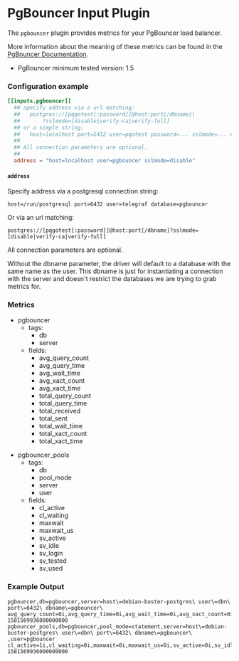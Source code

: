 # PgBouncer Input Plugin

The `pgbouncer` plugin provides metrics for your PgBouncer load balancer.

More information about the meaning of these metrics can be found in the
[PgBouncer Documentation](https://pgbouncer.github.io/usage.html).

- PgBouncer minimum tested version: 1.5

### Configuration example

```toml
[[inputs.pgbouncer]]
  ## specify address via a url matching:
  ##   postgres://[pqgotest[:password]]@host:port[/dbname]\
  ##       ?sslmode=[disable|verify-ca|verify-full]
  ## or a simple string:
  ##   host=localhost port=5432 user=pqotest password=... sslmode=... dbname=app_production
  ##
  ## All connection parameters are optional.
  ##
  address = "host=localhost user=pgbouncer sslmode=disable"
```

#### `address`

Specify address via a postgresql connection string:

  `host=/run/postgresql port=6432 user=telegraf database=pgbouncer`

Or via an url matching:

  `postgres://[pqgotest[:password]]@host:port[/dbname]?sslmode=[disable|verify-ca|verify-full]`

All connection parameters are optional.

Without the dbname parameter, the driver will default to a database with the same name as the user.
This dbname is just for instantiating a connection with the server and doesn't restrict the databases we are trying to grab metrics for.

### Metrics

- pgbouncer
  - tags:
    - db
    - server
  - fields:
    - avg_query_count
    - avg_query_time
    - avg_wait_time
    - avg_xact_count
    - avg_xact_time
    - total_query_count
    - total_query_time
    - total_received
    - total_sent
    - total_wait_time
    - total_xact_count
    - total_xact_time

+ pgbouncer_pools
  - tags:
    - db
    - pool_mode
    - server
    - user
  - fields:
    - cl_active
    - cl_waiting
    - maxwait
    - maxwait_us
    - sv_active
    - sv_idle
    - sv_login
    - sv_tested
    - sv_used

### Example Output

```
pgbouncer,db=pgbouncer,server=host\=debian-buster-postgres\ user\=dbn\ port\=6432\ dbname\=pgbouncer\  avg_query_count=0i,avg_query_time=0i,avg_wait_time=0i,avg_xact_count=0i,avg_xact_time=0i,total_query_count=26i,total_query_time=0i,total_received=0i,total_sent=0i,total_wait_time=0i,total_xact_count=26i,total_xact_time=0i 1581569936000000000
pgbouncer_pools,db=pgbouncer,pool_mode=statement,server=host\=debian-buster-postgres\ user\=dbn\ port\=6432\ dbname\=pgbouncer\ ,user=pgbouncer cl_active=1i,cl_waiting=0i,maxwait=0i,maxwait_us=0i,sv_active=0i,sv_idle=0i,sv_login=0i,sv_tested=0i,sv_used=0i 1581569936000000000
```
